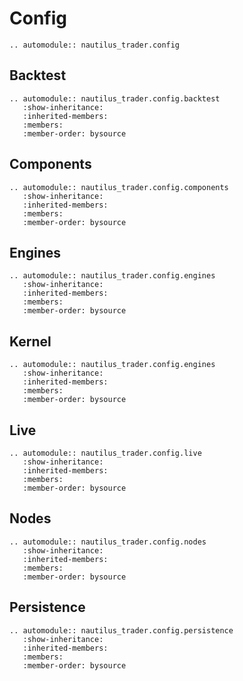 # Config

```{eval-rst}
.. automodule:: nautilus_trader.config
```

## Backtest

```{eval-rst}
.. automodule:: nautilus_trader.config.backtest
   :show-inheritance:
   :inherited-members:
   :members:
   :member-order: bysource
```

## Components

```{eval-rst}
.. automodule:: nautilus_trader.config.components
   :show-inheritance:
   :inherited-members:
   :members:
   :member-order: bysource
```

## Engines

```{eval-rst}
.. automodule:: nautilus_trader.config.engines
   :show-inheritance:
   :inherited-members:
   :members:
   :member-order: bysource
```

## Kernel

```{eval-rst}
.. automodule:: nautilus_trader.config.engines
   :show-inheritance:
   :inherited-members:
   :members:
   :member-order: bysource
```

## Live

```{eval-rst}
.. automodule:: nautilus_trader.config.live
   :show-inheritance:
   :inherited-members:
   :members:
   :member-order: bysource
```

## Nodes

```{eval-rst}
.. automodule:: nautilus_trader.config.nodes
   :show-inheritance:
   :inherited-members:
   :members:
   :member-order: bysource
```

## Persistence

```{eval-rst}
.. automodule:: nautilus_trader.config.persistence
   :show-inheritance:
   :inherited-members:
   :members:
   :member-order: bysource
```
